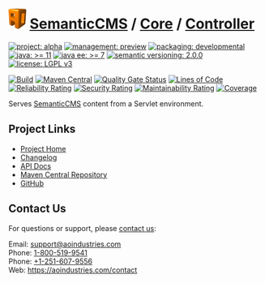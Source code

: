 # [<img src="ao-logo.png" alt="AO Logo" width="35" height="40">](https://github.com/ao-apps) [SemanticCMS](https://github.com/ao-apps/semanticcms) / [Core](https://github.com/ao-apps/semanticcms-core) / [Controller](https://github.com/ao-apps/semanticcms-core-controller)

[![project: alpha](https://semanticcms.com/ao-badges/project-alpha.svg)](https://aoindustries.com/life-cycle#project-alpha)
[![management: preview](https://semanticcms.com/ao-badges/management-preview.svg)](https://aoindustries.com/life-cycle#management-preview)
[![packaging: developmental](https://semanticcms.com/ao-badges/packaging-developmental.svg)](https://aoindustries.com/life-cycle#packaging-developmental)  
[![java: &gt;= 11](https://semanticcms.com/ao-badges/java-11.svg)](https://docs.oracle.com/en/java/javase/11/)
[![java ee: &gt;= 7](https://semanticcms.com/ao-badges/javaee-7.svg)](https://docs.oracle.com/javaee/7/)
[![semantic versioning: 2.0.0](https://semanticcms.com/ao-badges/semver-2.0.0.svg)](http://semver.org/spec/v2.0.0.html)
[![license: LGPL v3](https://semanticcms.com/ao-badges/license-lgpl-3.0.svg)](https://www.gnu.org/licenses/lgpl-3.0)

[![Build](https://github.com/ao-apps/semanticcms-core-controller/workflows/Build/badge.svg?branch=master)](https://github.com/ao-apps/semanticcms-core-controller/actions?query=workflow%3ABuild)
[![Maven Central](https://maven-badges.herokuapp.com/maven-central/com.semanticcms/semanticcms-core-controller/badge.svg)](https://maven-badges.herokuapp.com/maven-central/com.semanticcms/semanticcms-core-controller)
[![Quality Gate Status](https://sonarcloud.io/api/project_badges/measure?branch=master&project=com.semanticcms%3Asemanticcms-core-controller&metric=alert_status)](https://sonarcloud.io/dashboard?branch=master&id=com.semanticcms%3Asemanticcms-core-controller)
[![Lines of Code](https://sonarcloud.io/api/project_badges/measure?branch=master&project=com.semanticcms%3Asemanticcms-core-controller&metric=ncloc)](https://sonarcloud.io/component_measures?branch=master&id=com.semanticcms%3Asemanticcms-core-controller&metric=ncloc)  
[![Reliability Rating](https://sonarcloud.io/api/project_badges/measure?branch=master&project=com.semanticcms%3Asemanticcms-core-controller&metric=reliability_rating)](https://sonarcloud.io/component_measures?branch=master&id=com.semanticcms%3Asemanticcms-core-controller&metric=Reliability)
[![Security Rating](https://sonarcloud.io/api/project_badges/measure?branch=master&project=com.semanticcms%3Asemanticcms-core-controller&metric=security_rating)](https://sonarcloud.io/component_measures?branch=master&id=com.semanticcms%3Asemanticcms-core-controller&metric=Security)
[![Maintainability Rating](https://sonarcloud.io/api/project_badges/measure?branch=master&project=com.semanticcms%3Asemanticcms-core-controller&metric=sqale_rating)](https://sonarcloud.io/component_measures?branch=master&id=com.semanticcms%3Asemanticcms-core-controller&metric=Maintainability)
[![Coverage](https://sonarcloud.io/api/project_badges/measure?branch=master&project=com.semanticcms%3Asemanticcms-core-controller&metric=coverage)](https://sonarcloud.io/component_measures?branch=master&id=com.semanticcms%3Asemanticcms-core-controller&metric=Coverage)

Serves [SemanticCMS](https://github.com/ao-apps/semanticcms) content from a Servlet environment.

## Project Links
* [Project Home](https://semanticcms.com/core/controller/)
* [Changelog](https://semanticcms.com/core/controller/changelog)
* [API Docs](https://semanticcms.com/core/controller/apidocs/)
* [Maven Central Repository](https://central.sonatype.com/artifact/com.semanticcms/semanticcms-core-controller)
* [GitHub](https://github.com/ao-apps/semanticcms-core-controller)

## Contact Us
For questions or support, please [contact us](https://aoindustries.com/contact):

Email: [support@aoindustries.com](mailto:support@aoindustries.com)  
Phone: [1-800-519-9541](tel:1-800-519-9541)  
Phone: [+1-251-607-9556](tel:+1-251-607-9556)  
Web: https://aoindustries.com/contact
